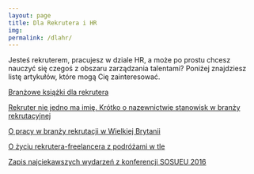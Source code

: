 ```yaml
---
layout: page
title: Dla Rekrutera i HR
img: 
permalink: /dlahr/
---
```


<div class="mt50"></div>


<p>Jesteś rekruterem, pracujesz w dziale HR, a może po prostu chcesz nauczyć się czegoś z obszaru zarządzania talentami? Poniżej znajdziesz listę artykułów, które mogą Cię zainteresować.</p>

 
[Branżowe książki dla rekrutera](http://ministryoftalent.co.uk/2016/07/20/ksiazki-dla-rekrutera/) 

[Rekruter nie jedno ma imię. Krótko o nazewnictwie stanowisk w branży rekrutacyjnej](http://ministryoftalent.co.uk/2016/04/25/rekruter-nie-jedno/) 

[O pracy w branży rekrutacji w Wielkiej Brytanii](http://ministryoftalent.co.uk/2016/06/23/praca-w-rekrutacji/) 

[O życiu rekrutera-freelancera z podróżami w tle](http://ministryoftalent.co.uk/2016/11/29/nomad-pl/) 

[Zapis najciekawszych wydarzeń z konferencji SOSUEU 2016](http://ministryoftalent.co.uk/2016/10/08/sosueu2016/) 






